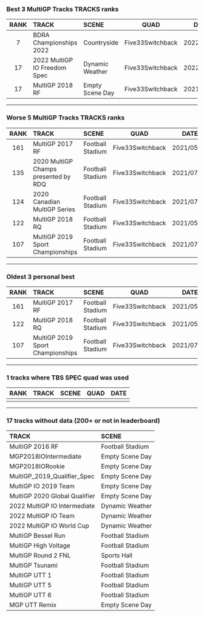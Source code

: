 ### Best 3 MultiGP Tracks TRACKS ranks
|RANK|TRACK|SCENE|QUAD|DATE|
|:---:|:---|:---|:---:|:---:|
|7|BDRA Championships 2022|Countryside|Five33Switchback|2022/10/08|
|17|2022 MultiGP IO Freedom Spec|Dynamic Weather|Five33Switchback|2022/10/07|
|17|MultiGP 2018 RF|Empty Scene Day|Five33Switchback|2021/09/06|
---
### Worse 5 MultiGP Tracks TRACKS ranks
|RANK|TRACK|SCENE|QUAD|DATE|
|:---:|:---|:---|:---:|:---:|
|161|MultiGP 2017 RF|Football Stadium|Five33Switchback|2021/05/24|
|135|2020 MultiGP Champs presented by RDQ|Football Stadium|Five33Switchback|2021/07/17|
|124|2020 Canadian MultiGP Series|Football Stadium|Five33Switchback|2021/07/12|
|122|MultiGP 2018 RQ|Football Stadium|Five33Switchback|2021/05/24|
|107|MultiGP 2019 Sport Championships|Football Stadium|Five33Switchback|2021/07/05|
---
### Oldest 3 personal best
|RANK|TRACK|SCENE|QUAD|DATE|
|:---:|:---|:---|:---:|:---:|
|161|MultiGP 2017 RF|Football Stadium|Five33Switchback|2021/05/24|
|122|MultiGP 2018 RQ|Football Stadium|Five33Switchback|2021/05/24|
|107|MultiGP 2019 Sport Championships|Football Stadium|Five33Switchback|2021/07/05|
---
### 1 tracks where TBS SPEC quad was used
|RANK|TRACK|SCENE|QUAD|DATE|
|:---:|:---|:---|:---:|:---:|
||||||
---
### 17 tracks without data (200+ or not in leaderboard)
|TRACK|SCENE|
|:---|:---|
|MultiGP 2016 RF|Football Stadium|
|MGP2018IOIntermediate|Empty Scene Day|
|MGP2018IORookie|Empty Scene Day|
|MultiGP_2019_Qualifier_Spec|Empty Scene Day|
|MultiGP IO 2019 Team|Empty Scene Day|
|MultiGP 2020 Global Qualifier|Empty Scene Day|
|2022 MultiGP IO Intermediate|Dynamic Weather|
|2022 MultiGP IO Team|Dynamic Weather|
|2022 MultiGP IO World Cup|Dynamic Weather|
|MultiGP Bessel Run|Football Stadium|
|MultiGP High Voltage|Football Stadium|
|MultiGP Round 2 FNL|Sports Hall|
|MultiGP Tsunami|Football Stadium|
|MultiGP UTT 1|Football Stadium|
|MultiGP UTT 5|Football Stadium|
|MultiGP UTT 6|Football Stadium|
|MGP UTT Remix|Empty Scene Day|

